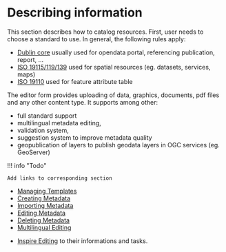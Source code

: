 # Describing information

This section describes how to catalog resources. First, user needs to choose a standard to use. In general, the following rules apply:

-   [Dublin core](http://dublincore.org/) usually used for opendata portal, referencing publication, report, \...
-   [ISO 19115/119/139](http://www.iso.org/iso/en/home/store/catalogue_tc/catalogue_detail.htm?csnumber=32557) used for spatial resources (eg. datasets, services, maps)
-   [ISO 19110](http://www.iso.org/iso/en/iso_catalogue/catalogue_tc/catalogue_detail.htm?csnumber=39965) used for feature attribute table

The editor form provides uploading of data, graphics, documents, pdf files and any other content type. It supports among other:

-   full standard support
-   multilingual metadata editing,
-   validation system,
-   suggestion system to improve metadata quality
-   geopublication of layers to publish geodata layers in OGC services (eg. GeoServer)

!!! info "Todo"

    Add links to corresponding section


-   [Managing Templates](managing-templates.md)
-   [Creating Metadata](creating-metadata.md)
-   [Importing Metadata](importing-metadata.md)
-   [Editing Metadata](editing-metadata.md)
-   [Deleting Metadata](deleting-metadata.md)
-   [Multilingual Editing](multilingual-editing.md)

* [Inspire Editing](inspire-editing.md) to their informations and tasks.
